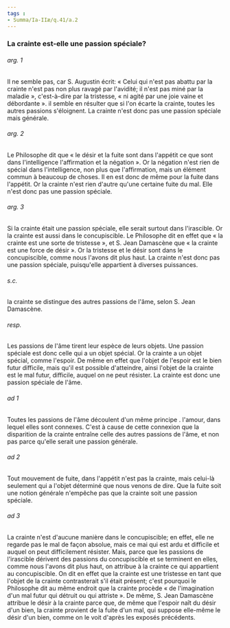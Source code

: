 ```yaml
---
tags : 
- Summa/Ia-IIæ/q.41/a.2
---
```


### La crainte est-elle une passion spéciale?

###### arg. 1
Il ne semble pas, car S. Augustin écrit: « Celui qui n'est pas abattu par la crainte n'est pas non plus ravagé par l'avidité; il n'est pas miné par la maladie », c'est-à-dire par la tristesse, « ni agité par une joie vaine et débordante ». il semble en résulter que si l'on écarte la crainte, toutes les autres passions s'éloignent. La crainte n'est donc pas une passion spéciale mais générale. 

###### arg. 2
Le Philosophe dit que « le désir et la fuite sont dans l'appétit ce que sont dans l'intelligence l'affirmation et la négation ». Or la négation n'est rien de spécial dans l'intelligence, non plus que l'affirmation, mais un élément commun à beaucoup de choses. Il en est donc de même pour la fuite dans l'appétit. Or la crainte n'est rien d'autre qu'une certaine fuite du mal. Elle n'est donc pas une passion spéciale. 

###### arg. 3
Si la crainte était une passion spéciale, elle serait surtout dans l'irascible. Or la crainte est aussi dans le concupiscible. Le Philosophe dit en effet que « la crainte est une sorte de tristesse », et S. Jean Damascène que « la crainte est une force de désir ». Or la tristesse et le désir sont dans le concupiscible, comme nous l'avons dit plus haut. La crainte n'est donc pas une passion spéciale, puisqu'elle appartient à diverses puissances. 

###### s.c.
la crainte se distingue des autres passions de l'âme, selon S. Jean Damascène. 

###### resp.
Les passions de l'âme tirent leur espèce de leurs objets. Une passion spéciale est donc celle qui a un objet spécial. Or la crainte a un objet spécial, comme l'espoir. De même en effet que l'objet de l'espoir est le bien futur difficile, mais qu'il est possible d'atteindre, ainsi l'objet de la crainte est le mal futur, difficile, auquel on ne peut résister. La crainte est donc une passion spéciale de l'âme. 

###### ad 1
Toutes les passions de l'âme découlent d'un même principe . l'amour, dans lequel elles sont connexes. C'est à cause de cette connexion que la disparition de la crainte entraîne celle des autres passions de l'âme, et non pas parce qu'elle serait une passion générale. 

###### ad 2
Tout mouvement de fuite, dans l'appétit n'est pas la crainte, mais celui-là seulement qui a l'objet déterminé que nous venons de dire. Que la fuite soit une notion générale n'empêche pas que la crainte soit une passion spéciale. 

###### ad 3
La crainte n'est d'aucune manière dans le concupiscible; en effet, elle ne regarde pas le mal de façon absolue, mais ce mai qui est ardu et difficile et auquel on peut difficilement résister. Mais, parce que les passions de l'irascible dérivent des passions du concupiscible et se terminent en elles, comme nous l'avons dit plus haut, on attribue à la crainte ce qui appartient au concupiscible. On dit en effet que la crainte est une tristesse en tant que l'objet de la crainte contrasterait s'il était présent; c'est pourquoi le Philosophe dit au même endroit que la crainte procède « de l'imagination d'un mal futur qui détruit ou qui attriste ». De même, S. Jean Damascène attribue le désir à la crainte parce que, de même que l'espoir naît du désir d'un bien, la crainte provient de la fuite d'un mal, qui suppose elle-même le désir d'un bien, comme on le voit d'après les exposés précédents. 

